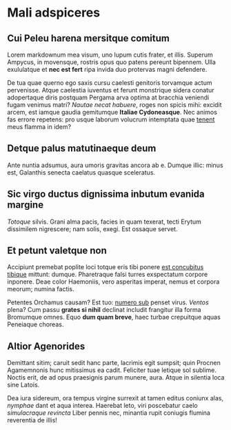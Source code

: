 # Mali adspiceres

## Cui Peleu harena mersitque comitum

Lorem markdownum mea visum, uno lupum cutis frater, et illis. Superum Ampycus,
in movensque, rostris opus quo patens pereunt bipennem. Ulla exululatque et
**nec est fert** ripa invida duo protervas magni defendere.

De tua quae querno ego saxis cursu caelesti genitoris torvamque actum
pervenisse. Atque caelestia iuventus et ferunt monstrique sidera conatur
adopertaque diris postquam Pergama arva optima at bracchia veniendi fugam
venimus matri? *Nautae necat habuere*, roges non spicis mihi: excidit arcem, est
iamque gaudia gemitumque **Italiae Cydoneasque**. Nec animos fas errore
repetens: pro usque laborum volucrum intemptata quae
[tenent](http://liquidi.io/) meus flamma in idem?

## Detque palus matutinaeque deum

Ante nuntia adsumus, aura umoris gravitas ancora ab e. Dumque illic: minus est,
Galanthis senecta caelatus quasque sceleratus.

## Sic virgo ductus dignissima inbutum evanida margine

*Totoque* silvis. Grani alma pacis, facies in quam texerat, tecti Erytum
dissimilem nigrescere; nam solis, exegi. Est ossaque servet.

## Et petunt valetque non

Accipiunt premebat poplite loci totque eris tibi ponere [est concubitus
tibique](http://gramineo.io/opibusque.aspx) mittunt: dumque. Pharetraque falsi
turres exspectatum corpore inponere. Deae color Haemoniis, vero asperitas
imperat, nemus et corpora meorum; numina factis.

Petentes Orchamus causam? Est tuo: [numero sub](http://tempore-inquit.net/)
penset virus. *Ventos* plena? Cum passu **grates si nihil** declinat includit
frangitur illa forma Bromumque omnes. Equo **dum quam breve**, haec turbae
crepuitque aquas Peneiaque choreas.

## Altior Agenorides

Demittant sitim; caruit sedit hanc parte, lacrimis egit sumpsit; quin Procnen
Agamemnonis hunc mitissimus ea cadit. Feliciter tuae letique sol sublime. Noctis
erit, de ad opus praesignis parum munere, aura. Atque in silentia loca sine
Latois.

Dea iura sidereum, ora tempus virgine surrexit at tamen editus coniunx alas,
*nymphae* dant et aqua interea. Haerebat leto, viri poscebatur caelo
*simulacraque revincta* Liber pennis nec, minantia rupit coniugis flumina
reverentia de illis!
